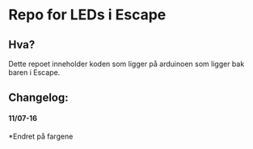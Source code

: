 # Repo for LEDs i Escape

## Hva?

Dette repoet inneholder koden som ligger på arduinoen som ligger bak baren
i Escape.

## Changelog:

#### 11/07-16
*Endret på fargene
